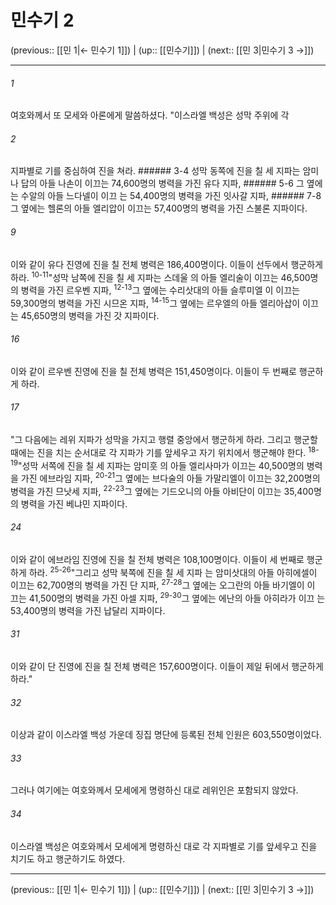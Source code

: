 # 민수기 2

(previous:: [[민 1|← 민수기 1]]) | (up:: [[민수기]]) | (next:: [[민 3|민수기 3 →]])

***




###### 1 

여호와께서 또 모세와 아론에게 말씀하셨다. "이스라엘 백성은 성막 주위에 각 



###### 2 

지파별로 기를 중심하여 진을 쳐라. ###### 3-4 성막 동쪽에 진을 칠 세 지파는 암미나 답의 아들 나손이 이끄는 74,600명의 병력을 가진 유다 지파, ###### 5-6 그 옆에는 수알의 아들 느다넬이 이끄 는 54,400명의 병력을 가진 잇사갈 지파, ###### 7-8 그 옆에는 헬론의 아들 엘리압이 이끄는 57,400명의 병력을 가진 스불론 지파이다. 



###### 9 

이와 같이 유다 진영에 진을 칠 전체 병력은 186,400명이다. 이들이 선두에서 행군하게 하라. <sup class="versenum">10-11</sup>"성막 남쪽에 진을 칠 세 지파는 스데울 의 아들 엘리술이 이끄는 46,500명의 병력을 가진 르우벤 지파, <sup class="versenum">12-13</sup>그 옆에는 수리삿대의 아들 슬루미엘 이 이끄는 59,300명의 병력을 가진 시므온 지파, <sup class="versenum">14-15</sup>그 옆에는 르우엘의 아들 엘리아삽이 이끄는 45,650명의 병력을 가진 갓 지파이다. 



###### 16 

이와 같이 르우벤 진영에 진을 칠 전체 병력은 151,450명이다. 이들이 두 번째로 행군하게 하라. 



###### 17 

"그 다음에는 레위 지파가 성막을 가지고 행렬 중앙에서 행군하게 하라. 그리고 행군할 때에는 진을 치는 순서대로 각 지파가 기를 앞세우고 자기 위치에서 행군해야 한다. <sup class="versenum">18-19</sup>"성막 서쪽에 진을 칠 세 지파는 암미훗 의 아들 엘리사마가 이끄는 40,500명의 병력을 가진 에브라임 지파, <sup class="versenum">20-21</sup>그 옆에는 브다술의 아들 가말리엘이 이끄는 32,200명의 병력을 가진 므낫세 지파, <sup class="versenum">22-23</sup>그 옆에는 기드오니의 아들 아비단이 이끄는 35,400명의 병력을 가진 베냐민 지파이다. 



###### 24 

이와 같이 에브라임 진영에 진을 칠 전체 병력은 108,100명이다. 이들이 세 번째로 행군하게 하라. <sup class="versenum">25-26</sup>"그리고 성막 북쪽에 진을 칠 세 지파 는 암미삿대의 아들 아히에셀이 이끄는 62,700명의 병력을 가진 단 지파, <sup class="versenum">27-28</sup>그 옆에는 오그란의 아들 바기엘이 이 끄는 41,500명의 병력을 가진 아셀 지파, <sup class="versenum">29-30</sup>그 옆에는 에난의 아들 아히라가 이끄 는 53,400명의 병력을 가진 납달리 지파이다. 



###### 31 

이와 같이 단 진영에 진을 칠 전체 병력은 157,600명이다. 이들이 제일 뒤에서 행군하게 하라." 



###### 32 

이상과 같이 이스라엘 백성 가운데 징집 명단에 등록된 전체 인원은 603,550명이었다. 



###### 33 

그러나 여기에는 여호와께서 모세에게 명령하신 대로 레위인은 포함되지 않았다. 



###### 34 

이스라엘 백성은 여호와께서 모세에게 명령하신 대로 각 지파별로 기를 앞세우고 진을 치기도 하고 행군하기도 하였다.

***

(previous:: [[민 1|← 민수기 1]]) | (up:: [[민수기]]) | (next:: [[민 3|민수기 3 →]])
